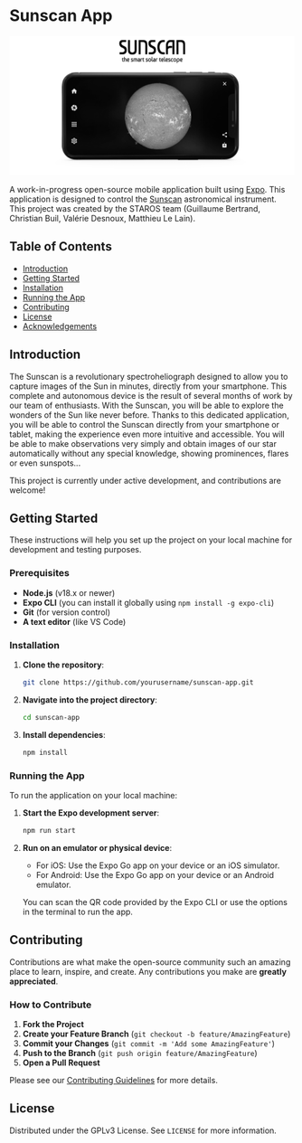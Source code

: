 # Sunscan App

![Sunscan App Logo](./assets/prez_android.png) <!-- Optional: Add a logo for your project -->

A work-in-progress open-source mobile application built using [Expo](https://expo.dev/). This application is designed to control the [Sunscan](https://www.sunscan.net/) astronomical instrument. 
This project was created by the STAROS team (Guillaume Bertrand, Christian Buil, Valérie Desnoux, Matthieu Le Lain).

## Table of Contents

- [Introduction](#introduction)
- [Getting Started](#getting-started)
- [Installation](#installation)
- [Running the App](#running-the-app)
- [Contributing](#contributing)
- [License](#license)
- [Acknowledgements](#acknowledgements)

## Introduction

The Sunscan is a revolutionary spectroheliograph designed to allow you to capture images of the Sun in minutes, directly from your smartphone. This complete and autonomous device is the result of several months of work by our team of enthusiasts. With the Sunscan, you will be able to explore the wonders of the Sun like never before. Thanks to this dedicated application, you will be able to control the Sunscan directly from your smartphone or tablet, making the experience even more intuitive and accessible. You will be able to make observations very simply and obtain images of our star automatically without any special knowledge, showing prominences, flares or even sunspots...

This project is currently under active development, and contributions are welcome! 

## Getting Started

These instructions will help you set up the project on your local machine for development and testing purposes.

### Prerequisites

- **Node.js** (v18.x or newer)
- **Expo CLI** (you can install it globally using `npm install -g expo-cli`)
- **Git** (for version control)
- **A text editor** (like VS Code)

### Installation

1. **Clone the repository**:
    ```bash
    git clone https://github.com/yourusername/sunscan-app.git
    ```

2. **Navigate into the project directory**:
    ```bash
    cd sunscan-app
    ```

3. **Install dependencies**:
    ```bash
    npm install
    ```

### Running the App

To run the application on your local machine:

1. **Start the Expo development server**:
    ```bash
    npm run start
    ```

2. **Run on an emulator or physical device**:
   - For iOS: Use the Expo Go app on your device or an iOS simulator.
   - For Android: Use the Expo Go app on your device or an Android emulator.

   You can scan the QR code provided by the Expo CLI or use the options in the terminal to run the app.

## Contributing

Contributions are what make the open-source community such an amazing place to learn, inspire, and create. Any contributions you make are **greatly appreciated**.

### How to Contribute

1. **Fork the Project**
2. **Create your Feature Branch** (`git checkout -b feature/AmazingFeature`)
3. **Commit your Changes** (`git commit -m 'Add some AmazingFeature'`)
4. **Push to the Branch** (`git push origin feature/AmazingFeature`)
5. **Open a Pull Request**

Please see our [Contributing Guidelines](CONTRIBUTING.md) for more details.

## License

Distributed under the GPLv3 License. See `LICENSE` for more information.


